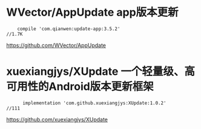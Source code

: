 

# WVector/AppUpdate app版本更新
```
    compile 'com.qianwen:update-app:3.5.2'
//1.7K
```
https://github.com/WVector/AppUpdate


# xuexiangjys/XUpdate 一个轻量级、高可用性的Android版本更新框架

```
      implementation 'com.github.xuexiangjys:XUpdate:1.0.2'
//111
```
https://github.com/xuexiangjys/XUpdate


























